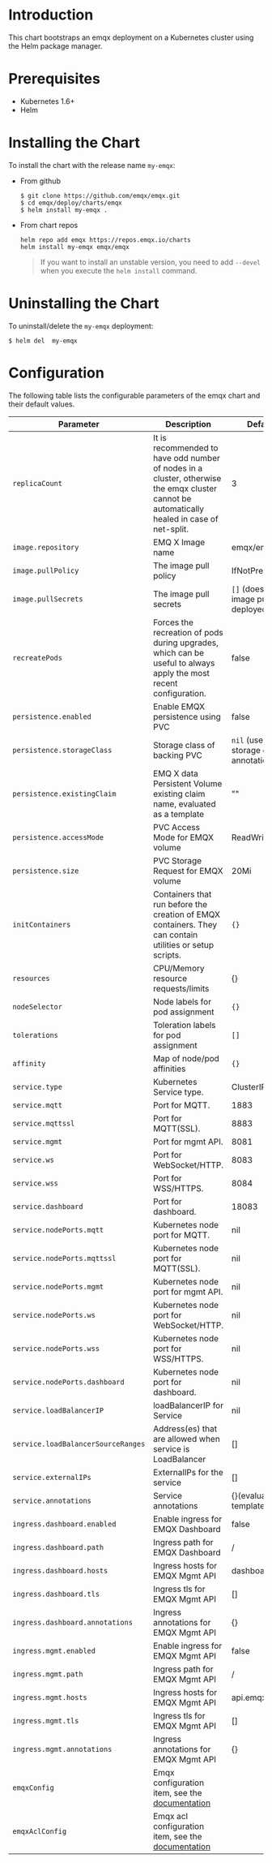 # Introduction
This chart bootstraps an emqx deployment on a Kubernetes cluster using the Helm package manager. 

# Prerequisites
+ Kubernetes 1.6+
+ Helm

# Installing the Chart
To install the chart with the release name `my-emqx`:

+   From github 
    ```
    $ git clone https://github.com/emqx/emqx.git
    $ cd emqx/deploy/charts/emqx
    $ helm install my-emqx .
    ```

+   From chart repos
    ```
    helm repo add emqx https://repos.emqx.io/charts
    helm install my-emqx emqx/emqx
    ```
    > If you want to install an unstable version, you need to add `--devel` when you execute the `helm install` command.

# Uninstalling the Chart
To uninstall/delete the `my-emqx` deployment:
```
$ helm del  my-emqx
```

# Configuration
The following table lists the configurable parameters of the emqx chart and their default values.

| Parameter  | Description | Default Value |
| ---        |  ---        | ---           |
| `replicaCount` | It is recommended to have odd number of nodes in a cluster, otherwise the emqx cluster cannot be automatically healed in case of net-split. |3|
| `image.repository` | EMQ X Image name |emqx/emqx|
| `image.pullPolicy`  | The image pull policy  |IfNotPresent|
| `image.pullSecrets `  | The image pull secrets  |`[]` (does not add image pull secrets to deployed pods)|
| `recreatePods` | Forces the recreation of pods during upgrades, which can be useful to always apply the most recent configuration. | false |
| `persistence.enabled` | Enable EMQX persistence using PVC |false|
| `persistence.storageClass` | Storage class of backing PVC |`nil` (uses alpha storage class annotation)|
| `persistence.existingClaim` | EMQ X data Persistent Volume existing claim name, evaluated as a template |""|
| `persistence.accessMode` | PVC Access Mode for EMQX volume |ReadWriteOnce|
| `persistence.size` | PVC Storage Request for EMQX volume |20Mi|
| `initContainers` | Containers that run before the creation of EMQX containers. They can contain utilities or setup scripts. |`{}`|
| `resources` | CPU/Memory resource requests/limits |{}|
| `nodeSelector` | Node labels for pod assignment |`{}`|
| `tolerations` | Toleration labels for pod assignment |`[]`|
| `affinity` | Map of node/pod affinities |`{}`|
| `service.type`  | Kubernetes Service type. |ClusterIP|
| `service.mqtt`  | Port for MQTT. |1883|
| `service.mqttssl` | Port for MQTT(SSL). |8883|
| `service.mgmt`  | Port for mgmt API. |8081|
| `service.ws`  | Port for WebSocket/HTTP. |8083|
| `service.wss`  | Port for WSS/HTTPS. |8084|
| `service.dashboard`  | Port for dashboard. |18083|
| `service.nodePorts.mqtt`  | Kubernetes node port for MQTT. |nil|
| `service.nodePorts.mqttssl` | Kubernetes node port for MQTT(SSL). |nil|
| `service.nodePorts.mgmt`  | Kubernetes node port for mgmt API. |nil|
| `service.nodePorts.ws`  | Kubernetes node port for WebSocket/HTTP. |nil|
| `service.nodePorts.wss`  | Kubernetes node port for WSS/HTTPS. |nil|
| `service.nodePorts.dashboard`  | Kubernetes node port for dashboard. |nil|
| `service.loadBalancerIP`  | loadBalancerIP for Service |	nil |
| `service.loadBalancerSourceRanges` |	Address(es) that are allowed when service is LoadBalancer |	[] |
| `service.externalIPs` |	ExternalIPs for the service |	[] |
| `service.annotations` |	Service annotations |	{}(evaluated as a template)|
| `ingress.dashboard.enabled` |	Enable ingress for EMQX Dashboard |	false |
| `ingress.dashboard.path` | Ingress path for EMQX Dashboard |	/ |
| `ingress.dashboard.hosts` | Ingress hosts for EMQX Mgmt API |	dashboard.emqx.local |
| `ingress.dashboard.tls` | Ingress tls for EMQX Mgmt API |	[] |
| `ingress.dashboard.annotations` | Ingress annotations for EMQX Mgmt API |	{} |
| `ingress.mgmt.enabled` |	Enable ingress for EMQX Mgmt API |	false |
| `ingress.mgmt.path` | Ingress path for EMQX Mgmt API |	/ |
| `ingress.mgmt.hosts` | Ingress hosts for EMQX Mgmt API |	api.emqx.local |
| `ingress.mgmt.tls` | Ingress tls for EMQX Mgmt API |	[] |
| `ingress.mgmt.annotations` | Ingress annotations for EMQX Mgmt API |	{} |
| `emqxConfig` | Emqx configuration item, see the [documentation](https://hub.docker.com/r/emqx/emqx) | |
| `emqxAclConfig` | Emqx acl configuration item, see the [documentation](https://docs.emqx.io/broker/latest/en/advanced/acl-file.html) | |
